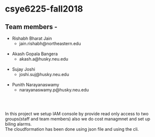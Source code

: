 # csye6225-fall2018

<h2>Team members - </h2>
<ul>
  <li>Rishabh Bharat Jain
    <ul>
      <li>jain.rishabh@northeastern.edu</li>   
    </ul><br> 
  </li>  

  <li>Akash Gopala Bangera
    <ul>
      <li>akash.a@husky.neu.edu</li>   
    </ul><br> 
  </li>  
 
  <li>Sujay Joshi
    <ul>
      <li>joshi.suj@husky.neu.edu</li>   
    </ul><br> 
  </li>  
  
  <li>Punith Narayanaswamy
    <ul>
      <li>narayanaswamy.p@husky.neu.edu</li>   
    </ul><br> 
  </li>  
</ul> 
<br>

In this project we setup IAM console by provide read only access to two groups(staff and team members) also we do cost managmnet and set up biling alarms.<br>
The cloudformation has been done using json file and using the cli.


